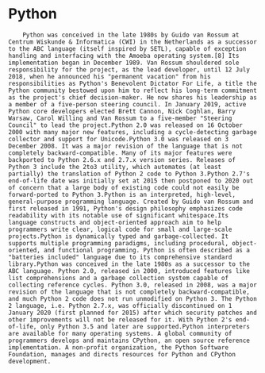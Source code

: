 # Python
        Python was conceived in the late 1980s by Guido van Rossum at Centrum Wiskunde & Informatica (CWI) in the Netherlands as a successor to the ABC language (itself inspired by SETL), capable of exception handling and interfacing with the Amoeba operating system.[8] Its implementation began in December 1989. Van Rossum shouldered sole responsibility for the project, as the lead developer, until 12 July 2018, when he announced his "permanent vacation" from his responsibilities as Python's Benevolent Dictator For Life, a title the Python community bestowed upon him to reflect his long-term commitment as the project's chief decision-maker. He now shares his leadership as a member of a five-person steering council. In January 2019, active Python core developers elected Brett Cannon, Nick Coghlan, Barry Warsaw, Carol Willing and Van Rossum to a five-member "Steering Council" to lead the project.Python 2.0 was released on 16 October 2000 with many major new features, including a cycle-detecting garbage collector and support for Unicode.Python 3.0 was released on 3 December 2008. It was a major revision of the language that is not completely backward-compatible. Many of its major features were backported to Python 2.6.x and 2.7.x version series. Releases of Python 3 include the 2to3 utility, which automates (at least partially) the translation of Python 2 code to Python 3.Python 2.7's end-of-life date was initially set at 2015 then postponed to 2020 out of concern that a large body of existing code could not easily be forward-ported to Python 3.Python is an interpreted, high-level, general-purpose programming language. Created by Guido van Rossum and first released in 1991, Python's design philosophy emphasizes code readability with its notable use of significant whitespace.Its language constructs and object-oriented approach aim to help programmers write clear, logical code for small and large-scale projects.Python is dynamically typed and garbage-collected. It supports multiple programming paradigms, including procedural, object-oriented, and functional programming. Python is often described as a "batteries included" language due to its comprehensive standard library.Python was conceived in the late 1980s as a successor to the ABC language. Python 2.0, released in 2000, introduced features like list comprehensions and a garbage collection system capable of collecting reference cycles. Python 3.0, released in 2008, was a major revision of the language that is not completely backward-compatible, and much Python 2 code does not run unmodified on Python 3. The Python 2 language, i.e. Python 2.7.x, was officially discontinued on 1 January 2020 (first planned for 2015) after which security patches and other improvements will not be released for it. With Python 2's end-of-life, only Python 3.5 and later are supported.Python interpreters are available for many operating systems. A global community of programmers develops and maintains CPython, an open source reference implementation. A non-profit organization, the Python Software Foundation, manages and directs resources for Python and CPython development. 
